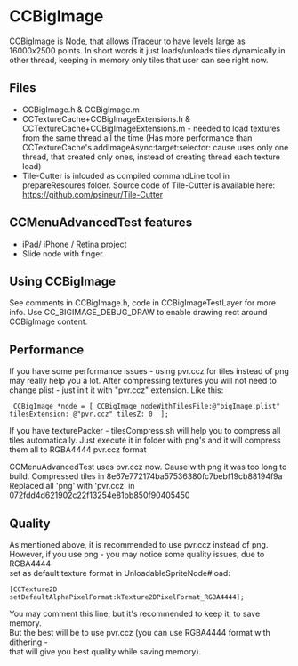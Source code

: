 CCBigImage 
==================

CCBigImage is Node, that allows [iTraceur](http://itunes.apple.com/us/app/itraceur-parkour-freerunning/id374163905?mt=8 "AppStore Link") to have levels large as 16000x2500 points.
In short words it just loads/unloads tiles dynamically in other thread, keeping in memory only tiles that user can see right now.

Files
-------------
* CCBigImage.h & CCBigImage.m
* CCTextureCache+CCBigImageExtensions.h & CCTextureCache+CCBigImageExtensions.m - needed to load textures from the same thread all the time 
(Has more performance than CCTextureCache's addImageAsync:target:selector: cause uses only one thread, that created only ones, instead of creating thread each texture load)
* Tile-Cutter is inlcuded as compiled commandLine tool in prepareResoures folder. Source code of Tile-Cutter is available here: https://github.com/psineur/Tile-Cutter

CCMenuAdvancedTest features
-------------
* iPad/ iPhone / Retina project
* Slide node with finger.

Using CCBigImage
--------------------------------------------------
See comments in CCBigImage.h, code in CCBigImageTestLayer for more info.
Use CC_BIGIMAGE_DEBUG_DRAW to enable drawing rect around CCBigImage content.

Performance
--------------------------------------------------
If you have some performance issues - using pvr.ccz for tiles instead of png may really help you a lot.
After compressing textures you will not need to change plist - just init it with "pvr.ccz" extension.
Like this:

     CCBigImage *node = [ CCBigImage nodeWithTilesFile:@"bigImage.plist" tilesExtension: @"pvr.ccz" tilesZ: 0  ];
     
If you have texturePacker - tilesCompress.sh will help you to compress all tiles automatically.
Just execute it in folder with png's and it will compress them all to RGBA4444 pvr.ccz format

CCMenuAdvancedTest uses pvr.ccz now. Cause with png it was too long to build.
Compressed tiles in 8e67e772174ba57536380fc7bebf19cb88194f9a
Replaced all 'png' with 'pvr.ccz' in 072fdd4d621902c22f13254e81bb850f90405450

Quality
--------------------------------------------------
As mentioned above, it is recommended to use pvr.ccz instead of png.   
However, if you use png - you may notice some quality issues, due to RGBA4444   
set as default texture format in UnloadableSpriteNode#load:

    [CCTexture2D setDefaultAlphaPixelFormat:kTexture2DPixelFormat_RGBA4444];
	
You may comment this line, but it's recommended to keep it, to save memory.   
But the best will be to use pvr.ccz (you can use RGBA4444 format with dithering -   
that will give you best quality while saving memory).